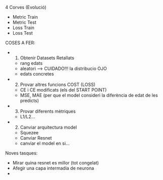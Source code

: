 4 Corves  (Evolució) 
- Metric Train
- Metric Test
- Loss Train 
- Loss Test

COSES A FER:
- 1. Obtenir Datasets Retallats
    - rang edats
    - aleatori --> CUIDADO!!! la distribucio OJO
    - edats concretes

- 2. Provar altres funcions COST (LOSS)
    - CE i CE modificats (els del START POINT)
    - MSE, MAE (per que el model consideri la diferència de edat de les predicts)

- 3. Provar diferents mètriques
    - L1/L2...

- 2. Canviar arquitectura model
    - Squezee
    - Canviar Resnet
    - canviar el model en si...


Noves tasques:
- Mirar quina resnet es millor (tot congelat)
- Afegir una capa intermadia de neurona
- 
